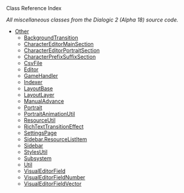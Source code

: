 
<div class="header-banner purple">
<div class="header-label purple">Class Reference Index</div>
</div>

*All miscellaneous classes from the Dialogic 2 (Alpha 18) source code.*

- [Other]()
    - [BackgroundTransition](classes/class_dialogicbackgroundtransition.md)
    - [CharacterEditorMainSection](classes/class_dialogiccharactereditormainsection.md)
    - [CharacterEditorPortraitSection](classes/class_dialogiccharactereditorportraitsection.md)
    - [CharacterPrefixSuffixSection](classes/class_dialogiccharacterprefixsuffixsection.md)
    - [CsvFile](classes/class_dialogiccsvfile.md)
    - [Editor](classes/class_dialogiceditor.md)
    - [GameHandler](classes/class_dialogicgamehandler.md)
    - [Indexer](classes/class_dialogicindexer.md)
    - [LayoutBase](classes/class_dialogiclayoutbase.md)
    - [LayoutLayer](classes/class_dialogiclayoutlayer.md)
    - [ManualAdvance](classes/class_dialogicmanualadvance.md)
    - [Portrait](classes/class_dialogicportrait.md)
    - [PortraitAnimationUtil](classes/class_dialogicportraitanimationutil.md)
    - [ResourceUtil](classes/class_dialogicresourceutil.md)
    - [RichTextTransitionEffect](classes/class_dialogicrichtexttransitioneffect.md)
    - [SettingsPage](classes/class_dialogicsettingspage.md)
    - [Sidebar.ResourceListItem](classes/class_dialogicsidebar.resourcelistitem.md)
    - [Sidebar](classes/class_dialogicsidebar.md)
    - [StylesUtil](classes/class_dialogicstylesutil.md)
    - [Subsystem](_dialogicsubsystem.md)
    - [Util](classes/class_dialogicutil.md)
    - [VisualEditorField](classes/class_dialogicvisualeditorfield.md)
    - [VisualEditorFieldNumber](classes/class_dialogicvisualeditorfieldnumber.md)
    - [VisualEditorFieldVector](classes/class_dialogicvisualeditorfieldvector.md)

